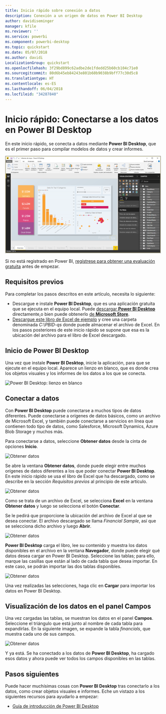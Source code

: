 ```yaml
---
title: Inicio rápido sobre conexión a datos
description: Conexión a un origen de datos en Power BI Desktop
author: davidiseminger
manager: kfile
ms.reviewer: ''
ms.service: powerbi
ms.component: powerbi-desktop
ms.topic: quickstart
ms.date: 05/07/2018
ms.author: davidi
LocalizationGroup: quickstart
ms.openlocfilehash: 3f29bd899c62adbe2de1fdedd25b60cb104c71e0
ms.sourcegitcommit: 80d6b45eb84243e801b60b9038b9bff77c30d5c8
ms.translationtype: HT
ms.contentlocale: es-ES
ms.lasthandoff: 06/04/2018
ms.locfileid: "34287840"
---
```

# <a name="quickstart-connect-to-data-in-power-bi-desktop"></a>Inicio rápido: Conectarse a los datos en Power BI Desktop

En este inicio rápido, se conecta a datos mediante **Power BI Desktop**, que es el primer paso para compilar modelos de datos y crear informes.

![Power BI Desktop](media/desktop-what-is-desktop/what-is-desktop_01.png)

Si no está registrado en Power BI, [regístrese para obtener una evaluación gratuita](https://app.powerbi.com/signupredirect?pbi_source=web) antes de empezar.

## <a name="prerequisites"></a>Requisitos previos

Para completar los pasos descritos en este artículo, necesita lo siguiente:
* Descargue e instale **Power BI Desktop**, que es una aplicación gratuita que se ejecuta en el equipo local. Puede [descargar **Power BI Desktop**](https://powerbi.microsoft.com/desktop) directamente,o bien puede obtenerlo [de **Microsoft Store**](http://aka.ms/pbidesktopstore).
* [Descargue este libro de Excel de ejemplo](http://go.microsoft.com/fwlink/?LinkID=521962) y cree una carpeta denominada *C:\PBID-qs* donde puede almacenar el archivo de Excel. En los pasos posteriores de este inicio rápido se supone que esa es la ubicación del archivo para el libro de Excel descargado.

## <a name="launch-power-bi-desktop"></a>Inicio de Power BI Desktop

Una vez que instale **Power BI Desktop**, inicie la aplicación, para que se ejecute en el equipo local. Aparece un lienzo en blanco, que es donde crea los objetos visuales y los informes de los datos a los que se conecta. 

![Power BI Desktop: lienzo en blanco](media/desktop-quickstart-connect-to-data/qs-connect-data_01.png)

## <a name="connect-to-data"></a>Conectar a datos

Con **Power BI Desktop** puede conectarse a muchos tipos de datos diferentes. Puede conectarse a orígenes de datos básicos, como un archivo de Microsoft Excel, y también puede conectarse a servicios en línea que contienen todo tipo de datos, como Salesforce, Microsoft Dynamics, Azure Blob Storage y muchos más. 

Para conectarse a datos, seleccione **Obtener datos** desde la cinta de opciones **Inicio**.

![Obtener datos](media/desktop-quickstart-connect-to-data/qs-connect-data_02.png)

Se abre la ventana **Obtener datos**, donde puede elegir entre muchos orígenes de datos diferentes a los que poder conectar **Power BI Desktop**. En este inicio rápido se usa el libro de Excel que ha descargado, como se describe en la sección *Requisitos previos* al principio de este artículo. 

![Obtener datos](media/desktop-quickstart-connect-to-data/qs-connect-data_03.png)

Como se trata de un archivo de Excel, se selecciona **Excel** en la ventana **Obtener datos** y luego se selecciona el botón **Conectar**.

Se le pedirá que proporcione la ubicación del archivo de Excel al que se desea conectar. El archivo descargado se llama *Financial Sample*, así que se selecciona dicho archivo y luego **Abrir**.

![Obtener datos](media/desktop-quickstart-connect-to-data/qs-connect-data_04.png)

**Power BI Desktop** carga el libro, lee su contenido y muestra los datos disponibles en el archivo en la ventana **Navegador**, donde puede elegir qué datos desea cargar en Power BI Desktop. Seleccione las tablas; para ello, marque las casillas que están al lado de cada tabla que desea importar. En este caso, se podrán importar las dos tablas disponibles.

![Obtener datos](media/desktop-quickstart-connect-to-data/qs-connect-data_05.png)

Una vez realizadas las selecciones, haga clic en **Cargar** para importar los datos en Power BI Desktop.

## <a name="view-data-in-the-fields-pane"></a>Visualización de los datos en el panel Campos

Una vez cargadas las tablas, se muestran los datos en el panel **Campos**. Seleccione el triángulo que está junto al nombre de cada tabla para expandirlas. En la siguiente imagen, se expande la tabla *financials*, que muestra cada uno de sus campos. 

![Obtener datos](media/desktop-quickstart-connect-to-data/qs-connect-data_06.png)

Y ya está. Se ha conectado a los datos de **Power BI Desktop**, ha cargado esos datos y ahora puede ver todos los campos disponibles en las tablas.


## <a name="next-steps"></a>Pasos siguientes
Puede hacer muchísimas cosas con **Power BI Desktop** tras conectarlo a los datos, como crear objetos visuales e informes. Eche un vistazo a los siguientes recursos para ayudarlo a empezar:

* [Guía de introducción de Power BI Desktop](desktop-getting-started.md)


